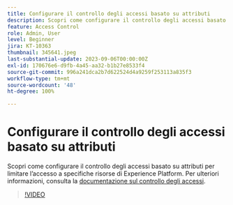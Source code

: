```yaml
---
title: Configurare il controllo degli accessi basato su attributi
description: Scopri come configurare il controllo degli accessi basato su attributi per limitare l’accesso a specifiche risorse di Experience Platform.
feature: Access Control
role: Admin, User
level: Beginner
jira: KT-10363
thumbnail: 345641.jpeg
last-substantial-update: 2023-09-06T00:00:00Z
exl-id: 170676e6-d9fb-4a45-aa32-b1b27e8533f4
source-git-commit: 996a241dca2b7d622524d4a9259f253113a835f3
workflow-type: tm+mt
source-wordcount: '48'
ht-degree: 100%

---
```


# Configurare il controllo degli accessi basato su attributi

Scopri come configurare il controllo degli accessi basato su attributi per limitare l’accesso a specifiche risorse di Experience Platform. Per ulteriori informazioni, consulta la [documentazione sul controllo degli accessi](https://experienceleague.adobe.com/docs/experience-platform/access-control/abac/overview.html?lang=it).

>[!VIDEO](https://video.tv.adobe.com/v/345641?learn=on)
